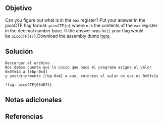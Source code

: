 ## Objetivo

Can you figure out what is in the `eax` register? Put your answer in the picoCTF flag format: `picoCTF{n}` where `n` is the contents of the `eax` register in the decimal number base. If the answer was `0x11` your flag would be `picoCTF{17}`.Download the assembly dump [here](https://artifacts.picoctf.net/c/510/disassembler-dump0_b.txt).
## Solución

```
Descargar el archivo
Nos damos cuenta que lo unico que hace el programa asigna el valor 0x9fe1a a [rbp-0x4]
y posteriormente [rbp-0x4] a eax, entonces el valor de eax es 0x9fe1a

flag: picoCTF{654874}
```
## Notas adicionales

## Referencias